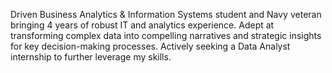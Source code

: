 Driven Business Analytics & Information Systems student and Navy veteran bringing 4 years of robust IT and analytics experience. Adept at transforming complex data into compelling narratives and strategic insights for key decision-making processes. Actively seeking a Data Analyst internship to further leverage my skills.

<!---
thomascowart/thomascowart is a ✨ special ✨ repository because its `README.md` (this file) appears on your GitHub profile.
You can click the Preview link to take a look at your changes.
--->
